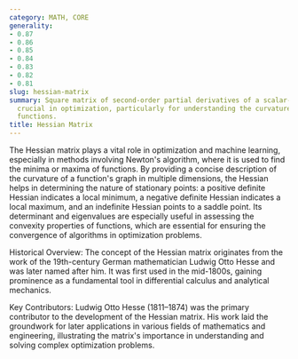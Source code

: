 ```yaml
---
category: MATH, CORE
generality:
- 0.87
- 0.86
- 0.85
- 0.84
- 0.83
- 0.82
- 0.81
slug: hessian-matrix
summary: Square matrix of second-order partial derivatives of a scalar-valued function,
  crucial in optimization, particularly for understanding the curvature of multidimensional
  functions.
title: Hessian Matrix
---
```


The Hessian matrix plays a vital role in optimization and machine learning, especially in methods involving Newton's algorithm, where it is used to find the minima or maxima of functions. By providing a concise description of the curvature of a function's graph in multiple dimensions, the Hessian helps in determining the nature of stationary points: a positive definite Hessian indicates a local minimum, a negative definite Hessian indicates a local maximum, and an indefinite Hessian points to a saddle point. Its determinant and eigenvalues are especially useful in assessing the convexity properties of functions, which are essential for ensuring the convergence of algorithms in optimization problems.

Historical Overview: The concept of the Hessian matrix originates from the work of the 19th-century German mathematician Ludwig Otto Hesse and was later named after him. It was first used in the mid-1800s, gaining prominence as a fundamental tool in differential calculus and analytical mechanics.

Key Contributors: Ludwig Otto Hesse (1811–1874) was the primary contributor to the development of the Hessian matrix. His work laid the groundwork for later applications in various fields of mathematics and engineering, illustrating the matrix's importance in understanding and solving complex optimization problems.